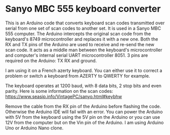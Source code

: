 # Sanyo MBC 555 keyboard converter
This is an Arduino code that converts keyboard scan codes transmitted over serial from one set of scan codes to another set. It is used in a Sanyo MBC 555 computer. The Arduino intercepts the original scan code from the keyboard's 8749 microcontroller and replaces it with a new one. Both the RX and TX pins of the Arduino are used to receive and re-send the new scan code. It acts as a middle man between the keyboard's microcontroller and computer's internal serial UART microcontroller 8051. 3 pins are required on the Arduino: TX RX and ground.

I am using it on a French azerty keyboard. You can either use it to correct a problem or switch a keyboard from AZERTY to QWERTY for example.

The keyboard operates at 1200 baud, with 8 data bits, 2 stop bits and even parity. 
Here is some information on the scan codes: https://www.seasip.info/VintagePC/sanyo.html#keybhw

Remove the cable from the RX pin of the Arduino before flashing the code. Otherwise the Arduino IDE will fail with an error.
You can power the Arduino with 5V from the keyboard using the 5V pin on the Arduino or you can use 12V from the computer but on the Vin pin of the Arduino. I am using Arduino Uno or Arduino Nano clone.
